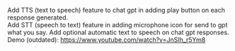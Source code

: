Add TTS (text to speech) feature to chat gpt in adding play button on each response generated.  
Add STT (speech to text) feature in adding microphone icon for send to gpt what you say.
Add optional automatic text to speech on chat gpt responses.
Demo (outdated): https://www.youtube.com/watch?v=JnSIh_r5Ym8
